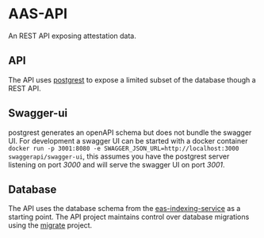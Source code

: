 # AAS-API

An REST API exposing attestation data.

## API

The API uses [postgrest](https://postgrest.org/en/v12/) to expose a limited subset of the database though a REST API.

## Swagger-ui

postgrest generates an openAPI schema but does not bundle the swagger UI. For development a swagger UI can be started with a docker container `docker run -p 3001:8080 -e SWAGGER_JSON_URL=http://localhost:3000  swaggerapi/swagger-ui`, this assumes you have the postgrest server listening on port _3000_ and will serve the swagger UI on port _3001_.

## Database

The API uses the database schema from the [eas-indexing-service](https://github.com/avax-attestations/eas-indexing-service)
as a starting point. The API project maintains control over database migrations using the [migrate](https://github.com/golang-migrate/migrate/)
project.
